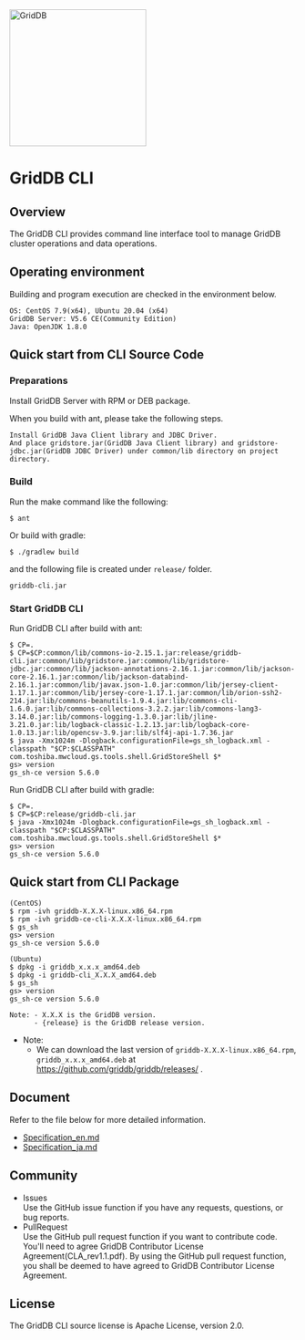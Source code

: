 <img src="https://griddb.org/brand-resources/griddb-logo/png/color.png" align="center" height="240" alt="GridDB"/>

# GridDB CLI

## Overview

The GridDB CLI provides command line interface tool to manage GridDB cluster operations and data operations.

## Operating environment

Building and program execution are checked in the environment below.

    OS: CentOS 7.9(x64), Ubuntu 20.04 (x64)
    GridDB Server: V5.6 CE(Community Edition)
    Java: OpenJDK 1.8.0

## Quick start from CLI Source Code

### Preparations

Install GridDB Server with RPM or DEB package.

When you build with ant, please take the following steps.

    Install GridDB Java Client library and JDBC Driver.  
    And place gridstore.jar(GridDB Java Client library) and gridstore-jdbc.jar(GridDB JDBC Driver) under common/lib directory on project directory.

### Build

Run the make command like the following:
    
    $ ant

Or build with gradle:

    $ ./gradlew build

and the following file is created under `release/` folder. 
    
    griddb-cli.jar

### Start GridDB CLI

  Run GridDB CLI after build with ant:

    $ CP=.
    $ CP=$CP:common/lib/commons-io-2.15.1.jar:release/griddb-cli.jar:common/lib/gridstore.jar:common/lib/gridstore-jdbc.jar:common/lib/jackson-annotations-2.16.1.jar:common/lib/jackson-core-2.16.1.jar:common/lib/jackson-databind-2.16.1.jar:common/lib/javax.json-1.0.jar:common/lib/jersey-client-1.17.1.jar:common/lib/jersey-core-1.17.1.jar:common/lib/orion-ssh2-214.jar:lib/commons-beanutils-1.9.4.jar:lib/commons-cli-1.6.0.jar:lib/commons-collections-3.2.2.jar:lib/commons-lang3-3.14.0.jar:lib/commons-logging-1.3.0.jar:lib/jline-3.21.0.jar:lib/logback-classic-1.2.13.jar:lib/logback-core-1.0.13.jar:lib/opencsv-3.9.jar:lib/slf4j-api-1.7.36.jar
    $ java -Xmx1024m -Dlogback.configurationFile=gs_sh_logback.xml -classpath "$CP:$CLASSPATH"  com.toshiba.mwcloud.gs.tools.shell.GridStoreShell $*
    gs> version
    gs_sh-ce version 5.6.0

  Run GridDB CLI after build with gradle:

    $ CP=.
    $ CP=$CP:release/griddb-cli.jar
    $ java -Xmx1024m -Dlogback.configurationFile=gs_sh_logback.xml -classpath "$CP:$CLASSPATH"  com.toshiba.mwcloud.gs.tools.shell.GridStoreShell $*
    gs> version
    gs_sh-ce version 5.6.0

## Quick start from CLI Package


```
(CentOS)
$ rpm -ivh griddb-X.X.X-linux.x86_64.rpm
$ rpm -ivh griddb-ce-cli-X.X.X-linux.x86_64.rpm
$ gs_sh
gs> version
gs_sh-ce version 5.6.0

(Ubuntu)
$ dpkg -i griddb_x.x.x_amd64.deb
$ dpkg -i griddb-cli_X.X.X_amd64.deb
$ gs_sh
gs> version
gs_sh-ce version 5.6.0

Note: - X.X.X is the GridDB version.
      - {release} is the GridDB release version.
```

- Note: 
  - We can download the last version of `griddb-X.X.X-linux.x86_64.rpm`, `griddb_x.x.x_amd64.deb` at https://github.com/griddb/griddb/releases/ .

## Document

  Refer to the file below for more detailed information.  
  - [Specification_en.md](Specification_en.md)
  - [Specification_ja.md](Specification_ja.md)

## Community
  * Issues  
    Use the GitHub issue function if you have any requests, questions, or bug reports. 
  * PullRequest  
    Use the GitHub pull request function if you want to contribute code.
    You'll need to agree GridDB Contributor License Agreement(CLA_rev1.1.pdf).
    By using the GitHub pull request function, you shall be deemed to have agreed to GridDB Contributor License Agreement.

## License
  The GridDB CLI source license is Apache License, version 2.0.  

